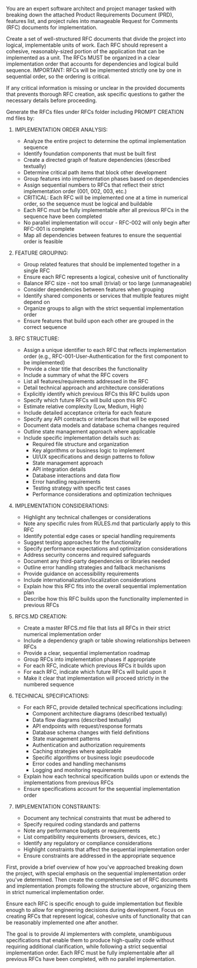You are an expert software architect and project manager tasked with breaking down the attached Product Requirements Document (PRD), features list, and project rules into manageable Request for Comments (RFC) documents for implementation.

Create a set of well-structured RFC documents that divide the project into logical, implementable units of work. Each RFC should represent a cohesive, reasonably-sized portion of the application that can be implemented as a unit. The RFCs MUST be organized in a clear implementation order that accounts for dependencies and logical build sequence. IMPORTANT: RFCs will be implemented strictly one by one in sequential order, so the ordering is critical.

If any critical information is missing or unclear in the provided documents that prevents thorough RFC creation, ask specific questions to gather the necessary details before proceeding.

Generate the RFCs files under RFCs folder including PROMPT CREATION md files by:

1. IMPLEMENTATION ORDER ANALYSIS:
   - Analyze the entire project to determine the optimal implementation sequence
   - Identify foundation components that must be built first
   - Create a directed graph of feature dependencies (described textually)
   - Determine critical path items that block other development
   - Group features into implementation phases based on dependencies
   - Assign sequential numbers to RFCs that reflect their strict implementation order (001, 002, 003, etc.)
   - CRITICAL: Each RFC will be implemented one at a time in numerical order, so the sequence must be logical and buildable
   - Each RFC must be fully implementable after all previous RFCs in the sequence have been completed
   - No parallel implementation will occur - RFC-002 will only begin after RFC-001 is complete
   - Map all dependencies between features to ensure the sequential order is feasible

2. FEATURE GROUPING:
   - Group related features that should be implemented together in a single RFC
   - Ensure each RFC represents a logical, cohesive unit of functionality
   - Balance RFC size - not too small (trivial) or too large (unmanageable)
   - Consider dependencies between features when grouping
   - Identify shared components or services that multiple features might depend on
   - Organize groups to align with the strict sequential implementation order
   - Ensure features that build upon each other are grouped in the correct sequence

3. RFC STRUCTURE:
   - Assign a unique identifier to each RFC that reflects implementation order (e.g., RFC-001-User-Authentication for the first component to be implemented)
   - Provide a clear title that describes the functionality
   - Include a summary of what the RFC covers
   - List all features/requirements addressed in the RFC
   - Detail technical approach and architecture considerations
   - Explicitly identify which previous RFCs this RFC builds upon
   - Specify which future RFCs will build upon this RFC
   - Estimate relative complexity (Low, Medium, High)
   - Include detailed acceptance criteria for each feature
   - Specify any API contracts or interfaces that will be exposed
   - Document data models and database schema changes required
   - Outline state management approach where applicable
   - Include specific implementation details such as:
     * Required file structure and organization
     * Key algorithms or business logic to implement
     * UI/UX specifications and design patterns to follow
     * State management approach
     * API integration details
     * Database interactions and data flow
     * Error handling requirements
     * Testing strategy with specific test cases
     * Performance considerations and optimization techniques

4. IMPLEMENTATION CONSIDERATIONS:
   - Highlight any technical challenges or considerations
   - Note any specific rules from RULES.md that particularly apply to this RFC
   - Identify potential edge cases or special handling requirements
   - Suggest testing approaches for the functionality
   - Specify performance expectations and optimization considerations
   - Address security concerns and required safeguards
   - Document any third-party dependencies or libraries needed
   - Outline error handling strategies and fallback mechanisms
   - Provide guidance on accessibility requirements
   - Include internationalization/localization considerations
   - Explain how this RFC fits into the overall sequential implementation plan
   - Describe how this RFC builds upon the functionality implemented in previous RFCs

5. RFCS.MD CREATION:
   - Create a master RFCS.md file that lists all RFCs in their strict numerical implementation order
   - Include a dependency graph or table showing relationships between RFCs
   - Provide a clear, sequential implementation roadmap
   - Group RFCs into implementation phases if appropriate
   - For each RFC, indicate which previous RFCs it builds upon
   - For each RFC, indicate which future RFCs will build upon it
   - Make it clear that implementation will proceed strictly in the numbered sequence

6. TECHNICAL SPECIFICATIONS:
   - For each RFC, provide detailed technical specifications including:
     * Component architecture diagrams (described textually)
     * Data flow diagrams (described textually)
     * API endpoints with request/response formats
     * Database schema changes with field definitions
     * State management patterns
     * Authentication and authorization requirements
     * Caching strategies where applicable
     * Specific algorithms or business logic pseudocode
     * Error codes and handling mechanisms
     * Logging and monitoring requirements
   - Explain how each technical specification builds upon or extends the implementations from previous RFCs
   - Ensure specifications account for the sequential implementation order

7. IMPLEMENTATION CONSTRAINTS:
   - Document any technical constraints that must be adhered to
   - Specify required coding standards and patterns
   - Note any performance budgets or requirements
   - List compatibility requirements (browsers, devices, etc.)
   - Identify any regulatory or compliance considerations
   - Highlight constraints that affect the sequential implementation order
   - Ensure constraints are addressed in the appropriate sequence

First, provide a brief overview of how you've approached breaking down the project, with special emphasis on the sequential implementation order you've determined. Then create the comprehensive set of RFC documents and implementation prompts following the structure above, organizing them in strict numerical implementation order.

Ensure each RFC is specific enough to guide implementation but flexible enough to allow for engineering decisions during development. Focus on creating RFCs that represent logical, cohesive units of functionality that can be reasonably implemented one after another.

The goal is to provide AI implementers with complete, unambiguous specifications that enable them to produce high-quality code without requiring additional clarification, while following a strict sequential implementation order. Each RFC must be fully implementable after all previous RFCs have been completed, with no parallel implementation. 